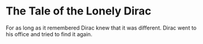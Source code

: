 # The Tale of the Lonely Dirac

For as long as it remembered Dirac knew that it was different. Dirac went to his office and tried to find it again. 
